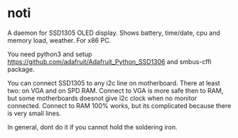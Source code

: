 # noti
A daemon for SSD1305 OLED display. Shows battery, time/date, cpu and memory load, weather. For x86 PC.

You need python3 and setup https://github.com/adafruit/Adafruit_Python_SSD1306 and smbus-cffi package.

You can connect SSD1305 to any i2c line on motherboard.
There at least two: on VGA and on SPD RAM.
Connect to VGA is more safe then to RAM, but some motherboards doesnot give i2c clock when no monitor connected.
Connect to RAM 100% works, but its complicated because there is very small lines.

In general, dont do it if you cannot hold the soldering iron.
